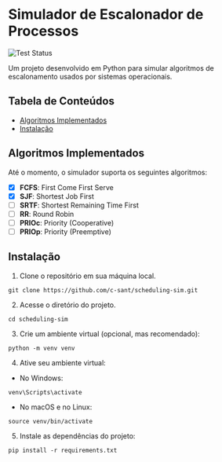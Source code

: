 # Simulador de Escalonador  de Processos

![Test Status](https://github.com/c-sant/scheduling-sim/actions/workflows/pytest.yml/badge.svg)

Um projeto desenvolvido em Python para simular algoritmos de escalonamento usados por
sistemas operacionais.

## Tabela de Conteúdos

- [Algoritmos Implementados](#algoritmos-implementados)
- [Instalação](#instalação)

## Algoritmos Implementados

Até o momento, o simulador suporta os seguintes algoritmos:

- [X] **FCFS**: First Come First Serve
- [X] **SJF**: Shortest Job First
- [ ] **SRTF**: Shortest Remaining Time First
- [ ] **RR**: Round Robin
- [ ] **PRIOc**: Priority (Cooperative)
- [ ] **PRIOp**: Priority (Preemptive) 

## Instalação

1. Clone o repositório em sua máquina local.

```shell
git clone https://github.com/c-sant/scheduling-sim.git
```

2. Acesse o diretório do projeto.

```shell
cd scheduling-sim
```

3. Crie um ambiente virtual (opcional, mas recomendado):

```shell
python -m venv venv
```

4. Ative seu ambiente virtual:

* No Windows:

```shell
venv\Scripts\activate
```

* No macOS e no Linux:

```shell
source venv/bin/activate
```

5. Instale as dependências do projeto:

```shell
pip install -r requirements.txt
```